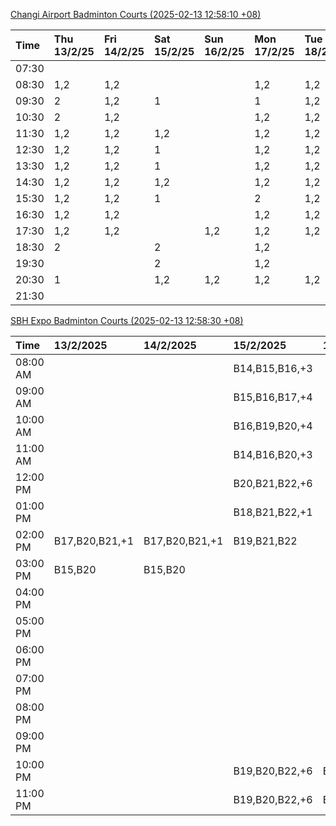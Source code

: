 [Changi Airport Badminton Courts (2025-02-13 12:58:10 +08)](https://www.carc.org.sg/FacilityBooking.aspx)

| Time   | Thu 13/2/25   | Fri 14/2/25   | Sat 15/2/25   | Sun 16/2/25   | Mon 17/2/25   | Tue 18/2/25   | Wed 19/2/25   |
|:-------|:--------------|:--------------|:--------------|:--------------|:--------------|:--------------|:--------------|
| 07:30  |               |               |               |               |               |               |               |
| 08:30  | 1,2           | 1,2           |               |               | 1,2           | 1,2           | 1,2           |
| 09:30  | 2             | 1,2           | 1             |               | 1             | 1,2           | 1,2           |
| 10:30  | 2             | 1,2           |               |               | 1,2           | 1,2           | 1,2           |
| 11:30  | 1,2           | 1,2           | 1,2           |               | 1,2           | 1,2           | 1,2           |
| 12:30  | 1,2           | 1,2           | 1             |               | 1,2           | 1,2           | 2             |
| 13:30  | 1,2           | 1,2           | 1             |               | 1,2           | 1,2           | 1,2           |
| 14:30  | 1,2           | 1,2           | 1,2           |               | 1,2           | 1,2           | 1,2           |
| 15:30  | 1,2           | 1,2           | 1             |               | 2             | 1,2           | 1,2           |
| 16:30  | 1,2           | 1,2           |               |               | 1,2           | 1,2           | 1,2           |
| 17:30  | 1,2           | 1,2           |               | 1,2           | 1,2           | 1,2           | 1,2           |
| 18:30  | 2             |               | 2             |               | 1,2           |               | 2             |
| 19:30  |               |               | 2             |               | 1,2           |               | 1,2           |
| 20:30  | 1             |               | 1,2           | 1,2           | 1,2           | 1,2           | 1,2           |
| 21:30  |               |               |               |               |               |               |               |

[SBH Expo Badminton Courts (2025-02-13 12:58:30 +08)](https://singaporebadmintonhall.getomnify.com/widgets/O3MRKGBH359GA55KHMG1RD)

| Time     | 13/2/2025      | 14/2/2025      | 15/2/2025      | 16/2/2025   | 17/2/2025      | 18/2/2025      | 19/2/2025      |
|:---------|:---------------|:---------------|:---------------|:------------|:---------------|:---------------|:---------------|
| 08:00 AM |                |                | B14,B15,B16,+3 |             | B20,B21,B22,+4 | B16            | B19,B20,B22,+3 |
| 09:00 AM |                |                | B15,B16,B17,+4 |             |                | B16,B17        | B19,B21,B22,+4 |
| 10:00 AM |                |                | B16,B19,B20,+4 |             |                | B20,B21,B22,+1 | B19,B20,B22,+2 |
| 11:00 AM |                |                | B14,B16,B20,+3 |             |                | B20,B21,B22    | B19,B20,B22,+3 |
| 12:00 PM |                |                | B20,B21,B22,+6 |             |                | B19,B21,B22,+4 | B19,B21,B22,+4 |
| 01:00 PM |                |                | B18,B21,B22,+1 |             |                | B19,B21,B22,+3 | B19,B21,B22,+4 |
| 02:00 PM | B17,B20,B21,+1 | B17,B20,B21,+1 | B19,B21,B22    |             |                | B19,B21,B22,+2 | B19,B21,B22,+4 |
| 03:00 PM | B15,B20        | B15,B20        |                |             |                |                | B18,B19,B20,+2 |
| 04:00 PM |                |                |                |             |                |                | B16            |
| 05:00 PM |                |                |                |             |                | B13            |                |
| 06:00 PM |                |                |                |             |                |                |                |
| 07:00 PM |                |                |                |             |                |                |                |
| 08:00 PM |                |                |                |             |                |                |                |
| 09:00 PM |                |                |                |             |                |                |                |
| 10:00 PM |                |                | B19,B20,B22,+6 | B17         | A10,A8,A9,+6   |                |                |
| 11:00 PM |                |                | B19,B20,B22,+6 | B17,B18,B22 | A10,A8,A9,+7   |                |                |
